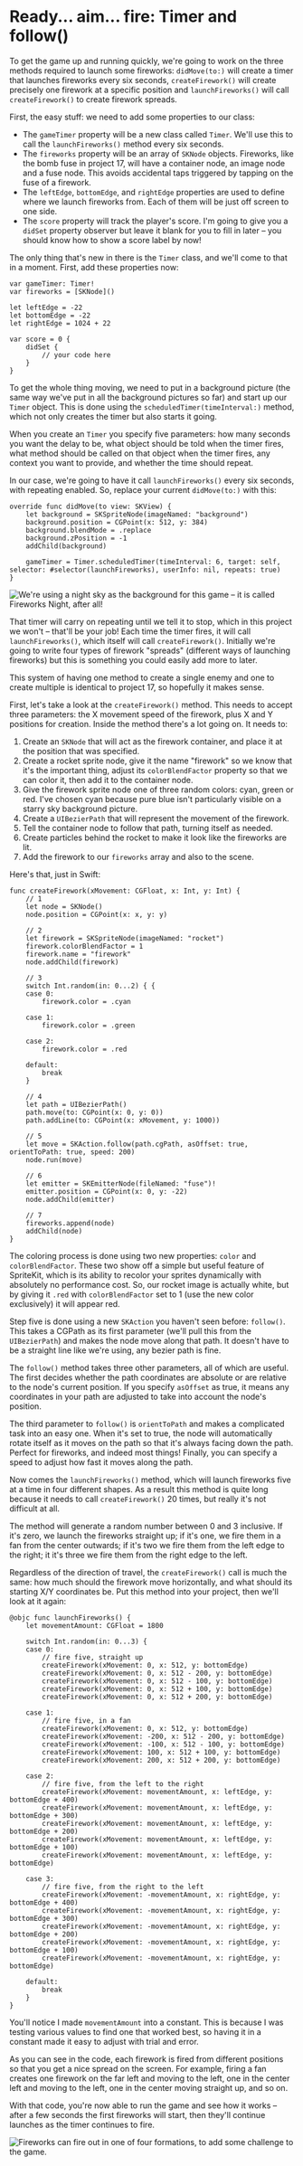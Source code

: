 # Ready... aim... fire: Timer and follow()

To get the game up and running quickly, we're going to work on the three methods required to launch some fireworks: `didMove(to:)` will create a timer that launches fireworks every six seconds, `createFirework()` will create precisely one firework at a specific position and `launchFireworks()` will call `createFirework()` to create firework spreads.

First, the easy stuff: we need to add some properties to our class:

- The `gameTimer` property will be a new class called `Timer`. We'll use this to call the `launchFireworks()` method every six seconds.
- The `fireworks` property will be an array of `SKNode` objects. Fireworks, like the bomb fuse in project 17, will have a container node, an image node and a fuse node. This avoids accidental taps triggered by tapping on the fuse of a firework.
- The `leftEdge`, `bottomEdge`, and `rightEdge` properties are used to define where we launch fireworks from. Each of them will be just off screen to one side.
- The `score` property will track the player's score. I'm going to give you a `didSet` property observer but leave it blank for you to fill in later – you should know how to show a score label by now!

The only thing that's new in there is the `Timer` class, and we'll come to that in a moment. First, add these properties now:

    var gameTimer: Timer!
    var fireworks = [SKNode]()

    let leftEdge = -22
    let bottomEdge = -22
    let rightEdge = 1024 + 22

    var score = 0 {
        didSet {
            // your code here
        }
    }

To get the whole thing moving, we need to put in a background picture (the same way we've put in all the background pictures so far) and start up our `Timer` object. This is done using the `scheduledTimer(timeInterval:)` method, which not only creates the timer but also starts it going.

When you create an `Timer` you specify five parameters: how many seconds you want the delay to be, what object should be told when the timer fires, what method should be called on that object when the timer fires, any context you want to provide, and whether the time should repeat.

In our case, we're going to have it call `launchFireworks()` every six seconds, with repeating enabled. So, replace your current `didMove(to:)` with this:

    override func didMove(to view: SKView) {
        let background = SKSpriteNode(imageNamed: "background")
        background.position = CGPoint(x: 512, y: 384)
        background.blendMode = .replace
        background.zPosition = -1
        addChild(background)

        gameTimer = Timer.scheduledTimer(timeInterval: 6, target: self, selector: #selector(launchFireworks), userInfo: nil, repeats: true)
    }

![We're using a night sky as the background for this game – it is called Fireworks Night, after all!](20-1.png)

That timer will carry on repeating until we tell it to stop, which in this project we won't – that'll be your job! Each time the timer fires, it will call `launchFireworks()`, which itself will call `createFirework()`. Initially we're going to write four types of firework "spreads" (different ways of launching fireworks) but this is something you could easily add more to later.

This system of having one method to create a single enemy and one to create multiple is identical to project 17, so hopefully it makes sense.

First, let's take a look at the `createFirework()` method. This needs to accept three parameters: the X movement speed of the firework, plus X and Y positions for creation. Inside the method there's a lot going on. It needs to:

1. Create an `SKNode` that will act as the firework container, and place it at the position that was specified.
2. Create a rocket sprite node, give it the name "firework" so we know that it's the important thing, adjust its `colorBlendFactor` property so that we can color it, then add it to the container node.
3. Give the firework sprite node one of three random colors: cyan, green or red. I've chosen cyan because pure blue isn't particularly visible on a starry sky background picture.
4. Create a `UIBezierPath` that will represent the movement of the firework.
5. Tell the container node to follow that path, turning itself as needed.
6. Create particles behind the rocket to make it look like the fireworks are lit.
7. Add the firework to our `fireworks` array and also to the scene.

Here's that, just in Swift:

    func createFirework(xMovement: CGFloat, x: Int, y: Int) {
        // 1
        let node = SKNode()
        node.position = CGPoint(x: x, y: y)

        // 2
        let firework = SKSpriteNode(imageNamed: "rocket")
        firework.colorBlendFactor = 1
        firework.name = "firework"
        node.addChild(firework)

        // 3
        switch Int.random(in: 0...2) { {
        case 0:
            firework.color = .cyan

        case 1:
            firework.color = .green

        case 2:
            firework.color = .red

        default:
            break
        }

        // 4
        let path = UIBezierPath()
        path.move(to: CGPoint(x: 0, y: 0))
        path.addLine(to: CGPoint(x: xMovement, y: 1000))

        // 5
        let move = SKAction.follow(path.cgPath, asOffset: true, orientToPath: true, speed: 200)
        node.run(move)

        // 6
        let emitter = SKEmitterNode(fileNamed: "fuse")!
        emitter.position = CGPoint(x: 0, y: -22)
        node.addChild(emitter)

        // 7
        fireworks.append(node)
        addChild(node)
    }

The coloring process is done using two new properties: `color` and `colorBlendFactor`. These two show off a simple but useful feature of SpriteKit, which is its ability to recolor your sprites dynamically with absolutely no performance cost. So, our rocket image is actually white, but by giving it `.red` with `colorBlendFactor` set to 1 (use the new color exclusively) it will appear red.

Step five is done using a new `SKAction` you haven't seen before: `follow()`. This takes a CGPath as its first parameter (we'll pull this from the `UIBezierPath`) and makes the node move along that path. It doesn't have to be a straight line like we're using, any bezier path is fine.

The `follow()` method takes three other parameters, all of which are useful. The first decides whether the path coordinates are absolute or are relative to the node's current position. If you specify `asOffset` as true, it means any coordinates in your path are adjusted to take into account the node's position.

The third parameter to `follow()` is `orientToPath` and makes a complicated task into an easy one. When it's set to true, the node will automatically rotate itself as it moves on the path so that it's always facing down the path. Perfect for fireworks, and indeed most things! Finally, you can specify a speed to adjust how fast it moves along the path.

Now comes the `launchFireworks()` method, which will launch fireworks five at a time in four different shapes. As a result this method is quite long because it needs to call `createFirework()` 20 times, but really it's not difficult at all.

The method will generate a random number between 0 and 3 inclusive. If it's zero, we launch the fireworks straight up; if it's one, we fire them in a fan from the center outwards; if it's two we fire them from the left edge to the right; it it's three we fire them from the right edge to the left.

Regardless of the direction of travel, the `createFirework()` call is much the same: how much should the firework move horizontally, and what should its starting X/Y coordinates be. Put this method into your project, then we'll look at it again:

    @objc func launchFireworks() {
        let movementAmount: CGFloat = 1800

        switch Int.random(in: 0...3) {
        case 0:
            // fire five, straight up
            createFirework(xMovement: 0, x: 512, y: bottomEdge)
            createFirework(xMovement: 0, x: 512 - 200, y: bottomEdge)
            createFirework(xMovement: 0, x: 512 - 100, y: bottomEdge)
            createFirework(xMovement: 0, x: 512 + 100, y: bottomEdge)
            createFirework(xMovement: 0, x: 512 + 200, y: bottomEdge)

        case 1:
            // fire five, in a fan
            createFirework(xMovement: 0, x: 512, y: bottomEdge)
            createFirework(xMovement: -200, x: 512 - 200, y: bottomEdge)
            createFirework(xMovement: -100, x: 512 - 100, y: bottomEdge)
            createFirework(xMovement: 100, x: 512 + 100, y: bottomEdge)
            createFirework(xMovement: 200, x: 512 + 200, y: bottomEdge)

        case 2:
            // fire five, from the left to the right
            createFirework(xMovement: movementAmount, x: leftEdge, y: bottomEdge + 400)
            createFirework(xMovement: movementAmount, x: leftEdge, y: bottomEdge + 300)
            createFirework(xMovement: movementAmount, x: leftEdge, y: bottomEdge + 200)
            createFirework(xMovement: movementAmount, x: leftEdge, y: bottomEdge + 100)
            createFirework(xMovement: movementAmount, x: leftEdge, y: bottomEdge)

        case 3:
            // fire five, from the right to the left
            createFirework(xMovement: -movementAmount, x: rightEdge, y: bottomEdge + 400)
            createFirework(xMovement: -movementAmount, x: rightEdge, y: bottomEdge + 300)
            createFirework(xMovement: -movementAmount, x: rightEdge, y: bottomEdge + 200)
            createFirework(xMovement: -movementAmount, x: rightEdge, y: bottomEdge + 100)
            createFirework(xMovement: -movementAmount, x: rightEdge, y: bottomEdge)

        default:
            break
        }
    }

You'll notice I made `movementAmount` into a constant. This is because I was testing various values to find one that worked best, so having it in a constant made it easy to adjust with trial and error.

As you can see in the code, each firework is fired from different positions so that you get a nice spread on the screen. For example, firing a fan creates one firework on the far left and moving to the left, one in the center left and moving to the left, one in the center moving straight up, and so on.

With that code, you're now able to run the game and see how it works – after a few seconds the first fireworks will start, then they'll continue launches as the timer continues to fire.

![Fireworks can fire out in one of four formations, to add some challenge to the game.](20-2.png)
